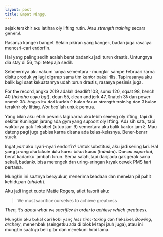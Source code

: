 ```yaml
---
layout: post
title: Empat Minggu
---
```


sejak terakhir aku latihan oly lifting rutin. Atau *strength training* secara general.

Rasanya kangen banget. Selain pikiran yang kangen, badan juga rasanya mencari-cari endorfin.

<!--more-->

Hal yang paling sedih adalah berat badanku jadi turun drastis. Untungnya dia stay di 56, tapi tetep aja sedih.

Sebenernya aku vakum hanya sementara - mungkin sampe Februari karna disitu produk yg lagi digarap sama tim kantor bakal rilis. Tapi rasanya aku balik lagi saat kekuatannya udah turun drastis, rasanya pesimis juga.

For the record, angka 2019 adalah deadlift 103, sumo 120, squat 98, bench 40 (*hahaha cupu bgt*), clean 55, clean and jerk 47, Snatch 35 dan power snatch 38. Angka itu dari kurleb 9 bulan fokus strength training dan 3 bulan terakhir oly lifting. *Not bad* lah untuk pemula.

Yang bikin aku lebih pesimis lagi karna aku lebih seneng oly lifting, tapi di sekitar Kuningan jarang ada gym yang support oly lifting. Ada sih satu, tapi waktunya gak fleksibel (tutup jam 9) sementara aku balik kantor jam 8. Mau dateng pagi juga gabisa karna disana ada kelas-kelasnya. Bener-bener stuck.

Ingat *part* aku nyari-nyari endorfin? Untuk substitusi, aku jadi sering lari. Hal yang jarang aku lakuin dulu karna takut kurus (*hahaha*). Dan *as expected*, berat badanku tambah turun. Serba salah, tapi daripada gak gerak sama sekali, badanku bisa merengek dan uring-uringan kayak cewek PMS hari pertama.

Mungkin ini saatnya bersyukur, menerima keadaan dan menelan pil pahit kehidupan (*ahelah*).

Aku jadi inget quote Mattie Rogers, atlet favorit aku:

> We must sacrifice ourselves to achieve greatness

*Then, it’s about what we sacrifice in order to achieve which greatness.*

Mungkin aku bakal cari hobi yang *less time-taxing* dan fleksibel. *Bowling*, *archery*, menembak (seingetku ada di blok M tapi jauh juga), atau ini mungkin saatnya beli gitar dan menekuni hobi lama.